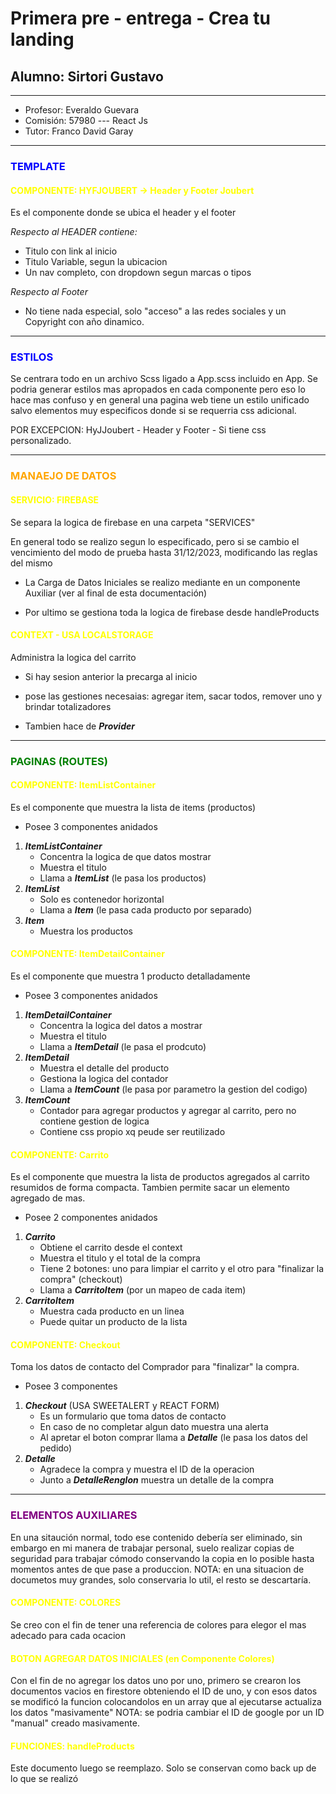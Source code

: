 # Primera pre - entrega - Crea tu landing
## Alumno: Sirtori Gustavo

---

* Profesor: Everaldo Guevara
* Comisión: 57980 --- React Js
* Tutor: Franco David Garay

---
<h3 style="color: blue">TEMPLATE</h3>

<h4 style="color: yellow">COMPONENTE: HYFJOUBERT -> Header y Footer Joubert</h4>

Es el componente donde se ubica el header y el footer

*Respecto al HEADER contiene:*
 - Titulo con link al inicio
 - Titulo Variable, segun la ubicacion
 - Un nav completo, con dropdown segun marcas o tipos

*Respecto al Footer*

 - No tiene nada especial, solo "acceso" a las redes sociales y un Copyright con año dinamico.

---

<h3 style="color: blue">ESTILOS</h3>

Se centrara todo en un archivo Scss ligado a App.scss incluido en App.
Se podria generar estilos mas apropados en cada componente pero eso lo hace mas confuso y en general una pagina web tiene un estilo unificado salvo elementos muy especificos donde si se requerria css adicional.

POR EXCEPCION: HyJJoubert - Header y Footer - Si tiene css personalizado.

---
<h3 style="color: orange">MANAEJO DE DATOS</h3>

<h4 style="color: yellow">SERVICIO: FIREBASE</h4>
Se separa la logica de firebase en una carpeta "SERVICES"

En general todo se realizo segun lo especificado, pero si se cambio el vencimiento del modo de prueba hasta 31/12/2023, modificando las reglas del mismo

* La Carga de Datos Iniciales se realizo mediante en un componente Auxiliar (ver al final de esta documentación)

* Por ultimo se gestiona toda la logica de firebase desde handleProducts 

<h4 style="color: yellow">CONTEXT - USA LOCALSTORAGE</h4>
Administra la logica del carrito

* Si hay sesion anterior la precarga al inicio

* pose las gestiones necesaias: agregar item, sacar todos, remover uno y brindar totalizadores

* Tambien hace de ***Provider***

---

<h3 style="color: green">PAGINAS (ROUTES)</h3>

<h4 style="color: yellow">COMPONENTE: ItemListContainer </h4>

Es el componente que muestra la lista de items (productos)

* Posee 3 componentes anidados

 1. ***ItemListContainer***
    * Concentra la logica de que datos mostrar
    * Muestra el titulo
    * Llama a ***ItemList*** (le pasa los productos)
 2. ***ItemList***
    * Solo es contenedor horizontal
    * Llama a ***Item*** (le pasa cada producto por separado)
 3. ***Item***
    * Muestra los productos

<h4 style="color: yellow">COMPONENTE: ItemDetailContainer </h4>

Es el componente que muestra 1 producto detalladamente

* Posee 3 componentes anidados

 1. ***ItemDetailContainer***
    * Concentra la logica del datos a mostrar
    * Muestra el titulo
    * Llama a ***ItemDetail*** (le pasa el prodcuto)
 2. ***ItemDetail***
    * Muestra el detalle del producto
    * Gestiona la logica del contador
    * Llama a ***ItemCount*** (le pasa por parametro la gestion del codigo)
 3. ***ItemCount***
    * Contador para agregar productos y agregar al carrito, pero no contiene gestion de logica
    * Contiene css propio xq peude ser reutilizado

<h4 style="color: yellow">COMPONENTE: Carrito </h4>

Es el componente que muestra la lista de productos agregados al carrito resumidos de forma compacta.
Tambien permite sacar un elemento agregado de mas.

* Posee 2 componentes anidados

 1. ***Carrito***
    * Obtiene el carrito desde el context
    * Muestra el titulo y el total de la compra
    * Tiene 2 botones: uno para limpiar el carrito y el otro para "finalizar la compra" (checkout)
    * Llama a ***CarritoItem*** (por un mapeo de cada item)
 2. ***CarritoItem***
    * Muestra cada producto en un linea
    * Puede quitar un producto de la lista

<h4 style="color: yellow">COMPONENTE: Checkout </h4>

Toma los datos de contacto del Comprador para "finalizar" la compra.

* Posee 3 componentes

 1. ***Checkout*** (USA SWEETALERT y REACT FORM)
    * Es un formulario que toma datos de contacto
    * En caso de no completar algun dato muestra una alerta
    * Al apretar el boton comprar llama a ***Detalle*** (le pasa los datos del pedido)
 2. ***Detalle***
    * Agradece la compra y muestra el ID de la operacion
    * Junto a ***DetalleRenglon*** muestra un detalle de la compra

---

<h3 style="color: purple">ELEMENTOS AUXILIARES</h3>
En una sitaución normal, todo ese contenido debería ser eliminado, sin embargo en mi manera de trabajar personal, suelo realizar copias de seguridad para trabajar cómodo conservando la copia en lo posible hasta momentos antes de que pase a produccion.
NOTA: en una situacion de documetos muy grandes, solo conservaria lo util, el resto se descartaría.

<h4 style="color: yellow">COMPONENTE: COLORES</h4>

Se creo con el fin de tener una referencia de colores para elegor el mas adecado para cada ocacion

<h4 style="color: yellow">BOTON AGREGAR DATOS INICIALES (en Componente Colores)</h4>

Con el fin de no agregar los datos uno por uno, primero se crearon los documentos vacios en firestore obteniendo el ID de uno, y con esos datos se modificó la funcion colocandolos en un array que al ejecutarse actualiza los datos "masivamente"
NOTA: se podria cambiar el ID de google por un ID "manual" creado masivamente.

<h4 style="color: yellow">FUNCIONES: handleProducts</h4>

Este documento luego se reemplazo. Solo se conservan como back up de lo que se realizó
